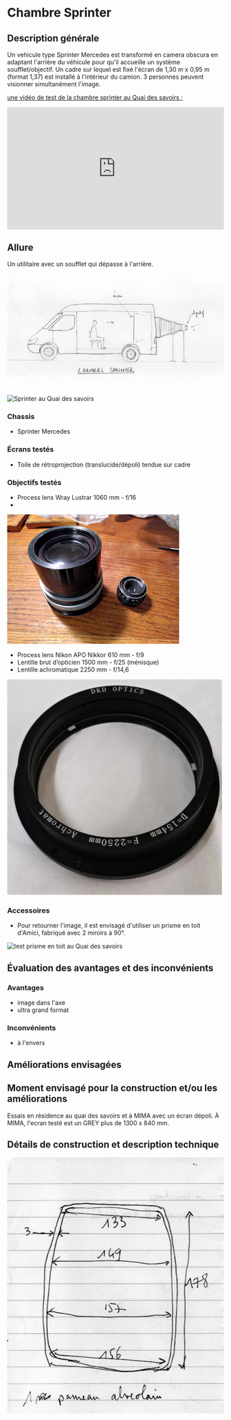 #  Chambre Sprinter

## Description générale
Un vehicule type Sprinter Mercedes est transformé en camera obscura en adaptant l'arrière du véhicule pour qu'il accueille un système soufflet/objectif. Un cadre sur lequel est fixé l'écran de 1,30 m x 0,95 m (format 1,37) est installé à l'intérieur du camion. 3 personnes peuvent visionner simultanément l'image.

[une vidéo de test de la chambre sprinter au Quai des savoirs :](https://vimeo.com/showcase/10324493/video/826499165)

<div style="padding-bottom: 56.25%; max-width: 100%; position: relative;"><iframe src="https://player.vimeo.com/video/826499165?title=0&portrait=0&byline=0" width="800px" height="450px" style="position: absolute; top: 0px; left: 0px; width: 100%; height: 100%;" frameborder="0"></iframe></div>

## Allure
Un utilitaire avec un soufflet qui dépasse à l'arrière.

![proto_04](../plans/proto_04.jpg)

![Sprinter au Quai des savoirs](../photos/sprinter_1.jpg)

### Chassis
- Sprinter Mercedes

### Écrans testés
- Toile de rétroprojection (translucide/dépoli) tendue sur cadre

### Objectifs testés
- Process lens Wray Lustrar 1060 mm - f/16
- 
![wray_lustrar_16_1075mm_1](../photos/wray_lustrar_16_1075mm_1.jpg)

- Process lens Nikon APO Nikkor 610 mm - f/9
- Lentille brut d’opticien 1500 mm - f/25 (ménisque)
- Lentille achromatique 2250 mm - f/14,6
 
![Achromatic lens dia:154mmm -_2250mm](../photos/acchromatic_154mm_f2250.jpg)

### Accessoires
- Pour retourner l'image, il est envisagé d'utiliser un prisme en toit d'Amici, fabriqué avec 2 miroirs à 90°.

![test prisme en toit au Quai des savoirs](../photos/prisme_toit_amici_1.jpg)

## Évaluation des avantages et des inconvénients

### Avantages
- image dans l'axe
- ultra grand format

### Inconvénients
- à l'envers

## Améliorations envisagées

## Moment envisagé pour la construction et/ou les améliorations
Essais en résidence au quai des savoirs et à MIMA avec un écran dépoli.
À MIMA, l'ecran testé est un GREY plus de 1300 x 840 mm.

## Détails de construction et description technique
![cotes proto02](../plans/dim_panneau_sprinter_ultralight.jpeg)
